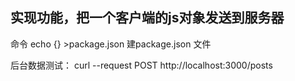 ## 实现功能，把一个客户端的js对象发送到服务器


  命令   echo {} >package.json 建package.json 文件

  后台数据测试：
  curl --request POST http://localhost:3000/posts

